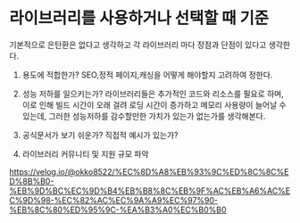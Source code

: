 # 라이브러리를 사용하거나 선택할 때 기준

기본적으로 은탄환은 없다고 생각하고 각 라이브러리 마다 장점과 단점이 있다고 생각한다.

1. 용도에 적합한가?
   SEO,정적 페이지,캐싱을 어떻게 해야할지 고려하여 정한다.

2. 성능 저하를 일으키는가?
   라이브러리들은 추가적인 코드와 리소스를 필요로 하며, 이로 인해 빌드 시간이 오래 걸려 로딩 시간이 증가하고 메모리 사용량이 늘어날 수 있는데, 그러한 성능저하를 감수할만한 가치가 있는가 없는가를 생각해본다.

3. 공식문서가 보기 쉬운가? 직접적 예시가 있는가?

4. 라이브러리 커뮤니티 및 지원 규모 파악

https://velog.io/@okko8522/%EC%8D%A8%EB%93%9C%ED%8C%8C%ED%8B%B0-%EB%9D%BC%EC%9D%B4%EB%B8%8C%EB%9F%AC%EB%A6%AC%EC%9D%98-%EC%82%AC%EC%9A%A9%EC%97%90-%EB%8C%80%ED%95%9C-%EA%B3%A0%EC%B0%B0
